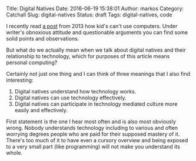 Title: Digital Natives
Date: 2016-06-19 15:38:01
Author: markos
Category: Catchall
Slug: digital-natives
Status: draft
Tags: digital-natives, code

I recently read [a post](http://coding2learn.org/blog/2013/07/29/kids-cant-use-computers/) from 2013 how kid's can't use computers. Under writer's obnoxious attitude and questionable arguments you can find some solid points and observations.

But what do we actually mean when we talk about digital natives and their relationship to technology, which for purposes of this article means personal computing?

Certainly not just one thing and I can think of three meanings that I also find interesting:

1. Digital natives understand how technology works.
2. Digital natives can use technology effectively.
3. Digital natives can participate in technology mediated culture more easily and effectively.

First statement is the one I hear most often and is also most obviously wrong. Nobody understands technology including to various and often worrying degrees people who are paid for their supposed mastery of it. There's too much of it to have even a cursory overview and being exposed to a very small part (like programming) will not make you understand its whole.